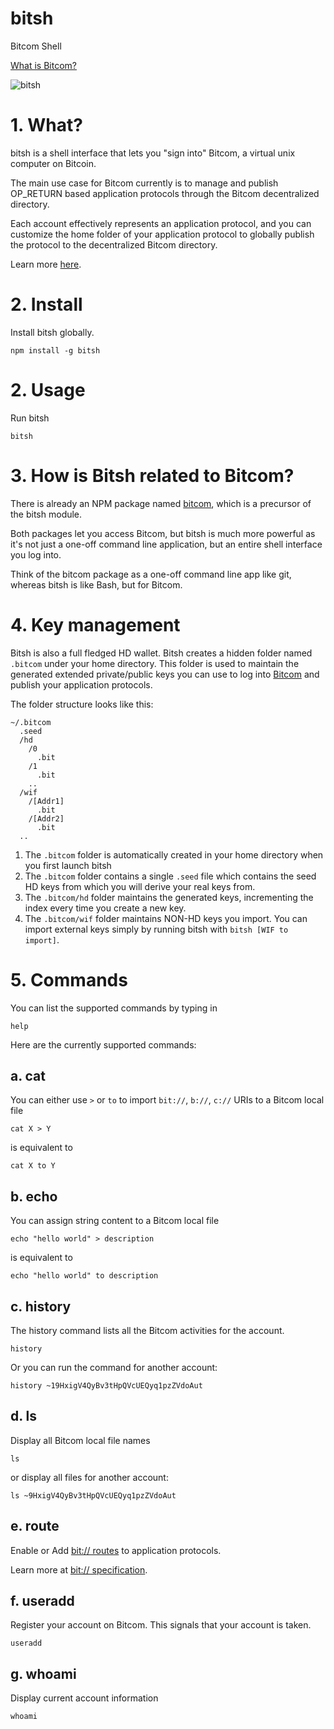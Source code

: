 # bitsh

Bitcom Shell 

[What is Bitcom?](https://bitcom.bitdb.network)

![bitsh](./bitsh.gif)

# 1. What?

bitsh is a shell interface that lets you "sign into" Bitcom, a virtual unix computer on Bitcoin.

The main use case for Bitcom currently is to manage and publish OP_RETURN based application protocols through the Bitcom decentralized directory.

Each account effectively represents an application protocol, and you can customize the home folder of your application protocol to globally publish the protocol to the decentralized Bitcom directory.

Learn more [here](https://bitcom.planaria.network).

# 2. Install

Install bitsh globally.

```
npm install -g bitsh
```

# 2. Usage

Run bitsh

```
bitsh
```

# 3. How is Bitsh related to Bitcom?

There is already an NPM package named [bitcom](https://bitcom.planaria.network/#/?id=install), which is a precursor of the bitsh module.

Both packages let you access Bitcom, but bitsh is much more powerful as it's not just a one-off command line application, but an entire shell interface you log into.

Think of the bitcom package as a one-off command line app like git, whereas bitsh is like Bash, but for Bitcom.

# 4. Key management

Bitsh is also a full fledged HD wallet. Bitsh creates a hidden folder named `.bitcom` under your home directory. This folder is used to maintain the generated extended private/public keys you can use to log into [Bitcom](https://bitcom.planaria.network) and publish your application protocols.

The folder structure looks like this:

```
~/.bitcom
  .seed
  /hd
    /0
      .bit
    /1
      .bit
    ..
  /wif
    /[Addr1]
      .bit
    /[Addr2]
      .bit
  ..
```

1. The `.bitcom` folder is automatically created in your home directory when you first launch bitsh
2. The `.bitcom` folder contains a single `.seed` file which contains the seed HD keys from which you will derive your real keys from.
3. The `.bitcom/hd` folder maintains the generated keys, incrementing the index every time you create a new key.
4. The `.bitcom/wif` folder maintains NON-HD keys you import. You can import external keys simply by running bitsh with `bitsh [WIF to import]`.


# 5. Commands

You can list the supported commands by typing in

```
help
```

Here are the currently supported commands:

## a. cat

You can either use `>` or `to` to import `bit://`, `b://`, `c://` URIs to a Bitcom local file

```
cat X > Y
```

is equivalent to

```
cat X to Y
```

## b. echo

You can assign string content to a Bitcom local file

```
echo "hello world" > description
```

is equivalent to 

```
echo "hello world" to description
```

## c. history

The history command lists all the Bitcom activities for the account.

```
history
```

Or you can run the command for another account:

```
history ~19HxigV4QyBv3tHpQVcUEQyq1pzZVdoAut
```

## d. ls

Display all Bitcom local file names

```
ls
```

or display all files for another account:

```
ls ~9HxigV4QyBv3tHpQVcUEQyq1pzZVdoAut
```

## e. route

Enable or Add [bit:// routes](https://bit.planaria.network) to application protocols.

Learn more at [bit:// specification](https://bit.planaria.network).

## f. useradd

Register your account on Bitcom. This signals that your account is taken.

```
useradd
```

## g. whoami

Display current account information

```
whoami
```

